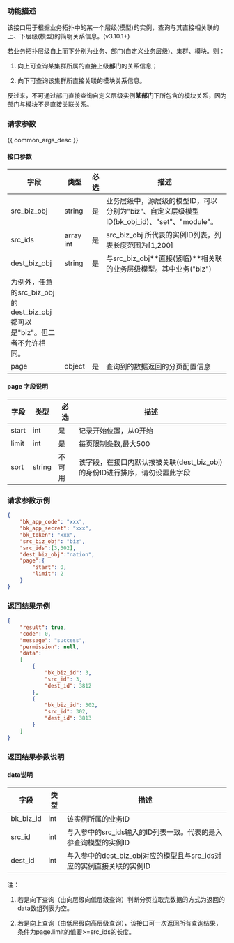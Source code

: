### 功能描述

该接口用于根据业务拓扑中的某一个层级(模型)的实例，查询与其直接相关联的上、下层级(模型)的简明关系信息。(v3.10.1+)


若业务拓扑层级自上而下分别为业务、部门(自定义业务层级)、集群、模块。则：


1. 向上可查询某集群所属的直接上级**部门**的关系信息；


2. 向下可查询该集群所直接关联的模块关系信息。


反过来，不可通过部门直接查询自定义层级实例**某部门**下所包含的模块关系，因为部门与模块不是直接关联关系。


### 请求参数

{{ common_args_desc }}

#### 接口参数

| 字段      |  类型      | 必选   |  描述      |
|-----------|------------|--------|------------|
| src_biz_obj  | string  | 是     | 业务层级中，源层级的模型ID，可以分别为"biz"、自定义层级模型ID(bk_obj_id)、"set"、"module"。 |
| src_ids  | array int  | 是     |  src_biz_obj 所代表的实例ID列表，列表长度范围为[1,200]|
| dest_biz_obj  | string  | 是     | 与src_biz_obj**直接(紧临)**相关联的业务层级模型。其中业务("biz")
为例外，任意的src_biz_obj的dest_biz_obj都可以是"biz"。但二者不允许相同。|
| page  | object  | 是     |  查询到的数据返回的分页配置信息|

#### page 字段说明

| 字段  | 类型   | 必选 | 描述                  |
| ----- | ------ | ---- | --------------------- |
| start | int    | 是   | 记录开始位置，从0开始         |
| limit | int    | 是   | 每页限制条数,最大500 |
| sort | string    | 不可用   | 该字段，在接口内默认按被关联(dest_biz_obj)的身份ID进行排序，请勿设置此字段 |



### 请求参数示例

```json
{
    "bk_app_code": "xxx",
    "bk_app_secret": "xxx",
    "bk_token": "xxx",
    "src_biz_obj": "biz",
    "src_ids":[3,302],
    "dest_biz_obj":"nation",
    "page":{
        "start": 0,
        "limit": 2
    }
}
```

### 返回结果示例

```json
{
    "result": true,
    "code": 0,
    "message": "success",
    "permission": null,
    "data":
    [
        {
            "bk_biz_id": 3,
            "src_id": 3,
            "dest_id": 3812
        },
        {
            "bk_biz_id": 302,
            "src_id": 302,
            "dest_id": 3813
        }
    ]
}
```

### 返回结果参数说明

#### data说明
| 字段      |  类型      |  描述      |
|-----------|------------|------------|
| bk_biz_id | int   | 该实例所属的业务ID     |
| src_id | int   | 与入参中的src_ids输入的ID列表一致。代表的是入参查询模型的实例ID |
| dest_id | int| 与入参中的dest_biz_obj对应的模型且与src_ids对应的实例直接关联的实例ID |

注：

1. 若是向下查询（由向层级向低层级查询）判断分页拉取完数据的方式为返回的data数组列表为空。


2. 若是向上查询（由低层级向高层级查询），该接口可一次返回所有查询结果，条件为page.limit的值要>=src_ids的长度。
